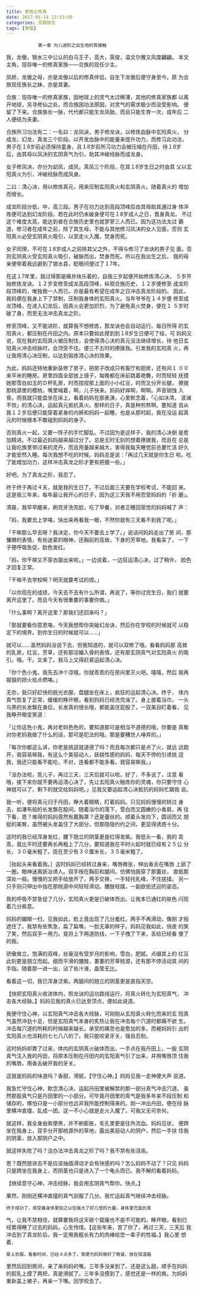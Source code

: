 ```yaml
---
title: 家族之修真
date: 2017-05-14 13:53:50
categories: 另類禁忌
tags: [草榴]
---
```

                第一章 为儿进阶之出生地的首接触

我，龙傲，银水三中公认的白马王子，高大，英俊，温文尔雅又风度翩翩。
本文主角，现存唯一的修真家族——合族的现任少主。

凤娇，龙傲之母，亦是龙傲以后的修真伴侣。自生下龙傲后便守身至今。原
为合族现任族长之妹，亦是其妻。

合族：现存唯一的修真家族，因地球上的灵气太过稀薄，其他的修真家族都
以离开地球，另寻修仙之处。而合族因功法原因，对灵气的需求极少而没受影响。
便留了下来。合族族长一脉，代代都只能生龙凤胎，而且只能生育一次，成年后
二人便结为夫妻。

合族所习功法有二：一名曰：龙凤诀，男子修龙诀，以修炼血脉中玄阳真火，
分成龙，幻龙，真龙三个阶段。以开发血脉中的能量来提升功力，而修习此功法，
男子在１8岁前必须保持童身。且１8岁前所习功力会被压缩在丹田，待１8岁
后，由其母以凤决的玄阴真气为引，助其冲破经脉而成龙身。

女子修凤决，亦分为幼凤，成凤，真凤三个阶段，在其１8岁生日之时由其
父以玄阳真火为引，冲破经脉而成凤身。

二曰：清心决，用以修炼真元，用来压制玄阳真火和玄阴真火。随着真火的
增加而增长。

成龙阶段分低，中，高三段。男子在功力达到高段顶峰后由其母助其通过身
体淬炼便可达到幻龙阶段。若在此时仍未破身便可在１8岁成人之日，晋身真龙。
不过这个难度太高，能达到者在合族历史里也就寥寥三人而已。因为这功法太过
霸道，修习者在成年之前，除了其生母，不能与其他修习凤决的女人见面，否则
玄阳真火必受玄阴真火吸引，以至走火入魔，焚身而死。

女子同理，不可在１8岁成人之前除其父之外，不得与修习了龙诀的男子见
面，否则玄阴真火受玄阳真火吸引，破脉而出，焚身而死。所以在我出生之后，
我的母亲便带着我远避到了银水县，眨眼间便过了１7年。

在这１7年里，我过得那是痛并快乐着的，自我三岁起便开始修炼清心决，
５岁开始修炼龙诀。１２岁变修至成龙高段顶峰，纵观合族历史，１２岁便修至
成龙阶段顶峰的，唯独我一人而已。亦是最有希望在成年之日冲击真龙阶段的。
因此，我妈便在我身上下了禁制，压制我身体的玄阳真火。当年爷爷在１４岁便
修至成龙顶峰，在进入幻龙后，因真火会更加炽烈，为了避免真火焚身，便在１
５岁时破了身，而至无法冲击真龙之阶。

修至顶峰，又不能进阶，就算我不想修炼，那龙诀也会自动运行。每日所得
的玄阳真火，都压制在丹田之内。原本只要如此撑到到１8岁生日便可了结，可
妈妈又说，现在我的玄阳真火被压制住，会使得清心决的真元没法继续增长，待
他日玄阳真火冲击经脉时，会顶受不住。便三不五时的撩拨我。引发我的玄阳真
火，再让我用清心决压制，以达到锻炼清心决的效果。

为此，妈妈还特地重新装修了房子，把房子改成只有客厅和厨房，还有间１
００来平米的睡房。房里四面全部放上镜子，每晚都在床前跳着艳舞，时而轻轻
抚摸她那雪白如玉的Ｄ杯乳房，时而捏捏那上面的小小红豆，时而又分开长腿，
撩拨那桃源里的樱桃，嘴里喊着，啊，儿子快来。妈妈好痒啊，啊啊。声音销蚀
入骨。而我就只能盘坐在床上，看着妈妈在那表演，心里默念着，「心如冰清，
波澜不惊」的清心决，运起真元抵抗真火。那样的日子，真是种煎熬啊。要知道
自从我１２岁后便只能穿着紧身的内裤和妈妈一起睡，也是从那时起，我在没运
起真元的时候根本不敢碰到妈妈的身子。

否则真火一起，又要一阵子的手忙脚乱。不过因为是这样子，我的清心决倒
是愈加精进。不过最近妈妈越来越过分了。总是无时无刻的想着撩拨我，而且在
总是让我吃族里带过来的灵丹，而且用量越来越大，害得我每天睡觉前总要忙活
好久才能安然入睡。每次我想不吃的时候。妈妈总是说：「再过几天就是你生日
啦。吃了能增加功力，这样冲击真龙之阶才更有把握一些。」

好吧。为了真龙之阶，我忍了。

终于终于再过４天，就是我的生日了。不过后面三天要在学校考试，不能回
来。这是我三年来，每年最让我开心的日子，因为这三天我不用忍受妈妈的「折
磨」。

清晨，我早早醒来，刷完牙洗完脸，吃了早餐，对者正睡回笼觉的妈妈喊了
声：

「妈，我要去上学咯，快出来再看我一眼，不然你就有三天看不到我了呢。」

「干嘛那么早去呀？我决定，你今天不要去上学了。」说话间妈妈走出了房
间，那慵懒的表情，有些迷蒙的眼神，还胸前的高耸，下身的芳草地。我看呆了，
一下子便呼吸急促，脸色发红。

「妈，你干嘛又不穿衣服出来啦。」一边说着，一边狂运清心决，过了稍许，
脸色才回复正常。

「干嘛不去学校啊？明天就要考试的捏。」

「以你现在的成绩，今天去不去有什么所谓，再说了，等你过完生日，我们
就要离开这里了。而且今天有很重要的事要你做。」

「什么事啊？离开这里？那我们还回来吗？」

「那就要看你意思咯，今天我想帮你突破幻龙诀，然后你在学校的时候就可
以稳定下的境界。到你生日的时候就可以……」

就可以……虽然妈妈没说下去，但我知道的，就可以双修了哦。看看妈妈那
高耸的乳房，红豆，芳草，还有那淫媚入骨的表情，还有那玄阴真气对玄阳真火
的吸引。哦。干。又来了。我马上又得赶紧运起清心决。

「你个色小鬼，我先去冲个凉哦，你就乖乖的在房间里灭火吧。嘻嘻，然后
我再狠狠的把火给点燃咯。」

无奈，我只好赶快的脱光衣服，盘腿坐在床上，疯狂的运起清心决。终于，
体内真气恢复了正常，缓缓的睁开眼，看到妈妈已经洗完澡了。身上披着浴巾，
一头乌黑的长发飘在身后，长发真的很长哦，都能盖住屁股了。一双美目盯着看，
见我睁开眼变笑道：

「让你这色小鬼，再对老妈色色的，要知道那可是相当不道德的哦，你要是
真敢对你老妈我做了什么的话，那可是犯法的哦。那是要糟世人唾弃的。」

「每次你都这么讲，你老是挑逗就道德了吗？而且每次都只是点了火，就远
远跑开，我容易嘛我，有这么个美丽动人，妖娆性感的妈妈，每天不停的引诱挑
逗我，我还只能看不能吃，不对，连看都不能多看。我容易嘛我。」

「没办法啦，乖儿子，再过三天，三天后就可以啦。好了，不多说了，注意
看哦，接下来你就不要再运清心决了，先让玄阳真火触炼你的灵魂，你只要守住
心神就可以了，剩下的就交给妈妈吧。」见我又要运起清心决抵抗的妈妈忙跟我
说。

我一听，便将真元归于丹田，睁大着眼睛，盯着妈妈。只见妈妈慢慢的转过
身去，如瀑布般的长发飘在股间。随着浴巾的落下，雪白而又圆嫩的小香肩，再
往下看，恩？难得的妈妈竟然有戴胸罩？还是蕾丝的。顺着头发向下，圆润而又
翘挺的美臀，虽然被头发盖住了大部分，但那隐隐约约之间，更显得诱惑十分。

这时的我已经浑身发红，腰下翘立的阴茎更是红得发紫。我低头一看，我的
乖乖，竟比平时还要再长再粗上了几分，要知道我在平时火起时就已经有２５公
分长，３０毫米粗了。现在至少有３０厘米长，３５毫米粗了。

［抬起头来看着我。］这时妈妈已经转过身来，嘴唇微张，伸出香舌在嘴唇
上舔了一圈，眼神迷离妖冶诱人。双手按在胸前和腿间，仿佛怕我穿了那蕾丝，
直抵那深处一般。慢慢的又把手给放开了，两手交换，一手轻托乳峰，不住搓揉。
另一只手则只伸出中指在那桃源中间轻轻滑动。腰肢轻摆，一副欲拒还迎的姿态。

我的呼吸不禁急促了几分，玄阳真火更是已破体而出。让我本已通红的肤色
闪现着几分紫意。

妈妈的媚眼一扫，见我如此，脸上竟出现了几分羞红。两手不再滑动，像刚
才般遮住了。我禁有些焦急，扁了扁嘴，一脸无辜的样子。妈妈见我如此，俏皮
的笑了笑，然后双手一用力。竟将上下两道防线，一下子拽了下来，丢给已经看
傻了的我。

骄傲耸立，饱满的双峰，丝毫没有受岁月的影响，雪白，肥腻。点缀其上的
红豆此刻更是翘立而起。细而平滑的腰肢，萋萋的芳草桃源，还有那不停活动其
间的手指。随着那一进一出，沾了些汁液，晶莹无比。

看着这一切，我已浑身泛紫。两腿间的翘立的阴茎更是直指天空。

【快把玄阳真火收进体内，照龙诀的运功路线运行，将真火转化为玄阳真气，
冲击各大经脉。】妈妈见我的真火已达至顶点，便如此说道。

我便守住心神，以玄阳真气冲击各大经脉，可刚刚从玄阳真火转化而来的玄
阳真气虽然冲劲十足，但是玄阳真气本身的炙热让我在冲击每个穴道时都痛不欲
生。冲击每穴道的所耗的时候越来越长，承受的痛苦也是愈加的多。而被妈妈引
出的玄阳真火也消耗的七七八八的了。我只能咬紧牙关，强自忍耐。

这时妈妈却靠了过来，体内的玄阴真火破体而出，一手点在我丹田上，一股
玄阴真气注入我的丹田，将原本压制在丹田内的玄阳真气引了出来，并用嘴唇顶
住我的嘴唇，用香舌破开我的牙关。

这就是妈妈的味道吗？香甜，滑腻。【守住心神。】妈妈见我一走神便大声
说道。

我急忙守住心神，默念清心决，运起丹田里被解禁的那一部分真气冲击穴道。
虽然那股真气只是丹田里的一小部分。可毕竟丹田里的真气是我多年来不段压制
和储存的，哪怕只是一小部分也远非我所能控制得来的。刚一冲出丹田，便在经
脉里横冲直撞，乱成一团。这一不小心就是走火入魔了。可我又无可奈何。

就这样，我全身由紫便黑，并不断膨胀，毛孔里更是往外流血。妈妈见状，
便跨坐在我身上，双手分开那桃源外的草地，露出美丽动人的阴户，然后一手扶
住我的阴茎，放入那阴户之中。

就这样失败了吗？没办法冲击真龙之阶了吗？我不禁有些沮丧。

恩？既然放进去不是应该抽插滑动才会有快感的吗？怎么妈妈不动了？只见
妈妈只是跨坐在我身上，而阴茎也只是进入了一个龟头而已。我不解的看着妈妈。

【继续意守心神，冲击经脉，我会用玄阴真气帮你。快点。】

果然，刚刚还横冲直撞的真气驯服了几分。我忙运起真气继续冲击经脉。

    终于成功了，感受着身体里较之以往强大了好几倍的力量，身体里充盈的真
气，让我不禁相信，就算要我将这天砸个窟窿也不是不可能的。睁开眼，看到已
经累得睡了过去的妈妈，心生怜惜。【这些年来，苦了你了，再过三天，三天后
我冲击到了真龙阶后，我一定用我粗长有力的肉棒给您一辈子的性福。】我心里
想着．

    穿上衣服，看看时间，已经４点多了。我便为妈妈做好了晚餐，放在保温箱
里然后回到房间，亲了亲妈妈的嘴，三年多没亲到了。还是这么甜。顺手在妈妈
的胶乳上摸了两把，真是滑腻了。三年多没摸到了，感觉还是一样的爽。为妈妈
重新盖上被子，再亲一下嘴。回学校去了。